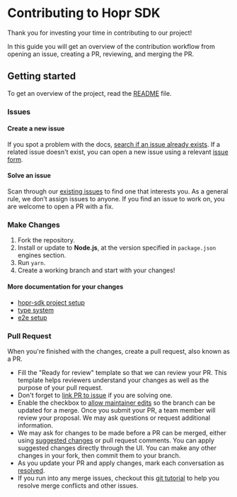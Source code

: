 # Contributing to Hopr SDK

Thank you for investing your time in contributing to our project!

In this guide you will get an overview of the contribution workflow from opening an issue, creating a PR, reviewing, and merging the PR.

## Getting started

To get an overview of the project, read the [README](README.md) file.

### Issues

#### Create a new issue

If you spot a problem with the docs, [search if an issue already exists](https://github.com/hoprnet/hopr-sdk/issues). If a related issue doesn't exist, you can open a new issue using a relevant [issue form](https://github.com/hoprnet/hopr-sdk/issues/new/choose).

#### Solve an issue

Scan through our [existing issues](https://github.com/hoprnet/hopr-sdk/issues) to find one that interests you. As a general rule, we don’t assign issues to anyone. If you find an issue to work on, you are welcome to open a PR with a fix.

### Make Changes

1. Fork the repository.
2. Install or update to **Node.js**, at the version specified in `package.json` engines section.
3. Run `yarn`.
4. Create a working branch and start with your changes!

#### More documentation for your changes

- [hopr-sdk project setup](./src/README.md)
- [type system](./src/types/README.md)
- [e2e setup](./e2e/README.md)

### Pull Request

When you're finished with the changes, create a pull request, also known as a PR.

- Fill the "Ready for review" template so that we can review your PR. This template helps reviewers understand your changes as well as the purpose of your pull request.
- Don't forget to [link PR to issue](https://docs.github.com/en/issues/tracking-your-work-with-issues/linking-a-pull-request-to-an-issue) if you are solving one.
- Enable the checkbox to [allow maintainer edits](https://docs.github.com/en/github/collaborating-with-issues-and-pull-requests/allowing-changes-to-a-pull-request-branch-created-from-a-fork) so the branch can be updated for a merge.
  Once you submit your PR, a team member will review your proposal. We may ask questions or request additional information.
- We may ask for changes to be made before a PR can be merged, either using [suggested changes](https://docs.github.com/en/github/collaborating-with-issues-and-pull-requests/incorporating-feedback-in-your-pull-request) or pull request comments. You can apply suggested changes directly through the UI. You can make any other changes in your fork, then commit them to your branch.
- As you update your PR and apply changes, mark each conversation as [resolved](https://docs.github.com/en/github/collaborating-with-issues-and-pull-requests/commenting-on-a-pull-request#resolving-conversations).
- If you run into any merge issues, checkout this [git tutorial](https://github.com/skills/resolve-merge-conflicts) to help you resolve merge conflicts and other issues.
